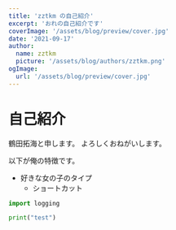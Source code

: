 ```yaml
---
title: 'zztkm の自己紹介'
excerpt: 'おれの自己紹介です'
coverImage: '/assets/blog/preview/cover.jpg'
date: '2021-09-17'
author:
  name: zztkm
  picture: '/assets/blog/authors/zztkm.png'
ogImage:
  url: '/assets/blog/preview/cover.jpg'
---
```


# 自己紹介

鶴田拓海と申します。
よろしくおねがいします。

以下が俺の特徴です。

- 好きな女の子のタイプ
  - ショートカット


```python
import logging

print("test")
```